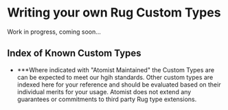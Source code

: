# Writing your own Rug Custom Types

Work in progress, coming soon...

## Index of Known Custom Types

* ***Where indicated with "Atomist Maintained" the Custom Types are can be expected to meet our hgih standards. Other custom types are indexed here for your reference and should be evaluated based on their individual merits for your usage. Atomist does not extend any guarantees or commitments to third party Rug type extensions.
